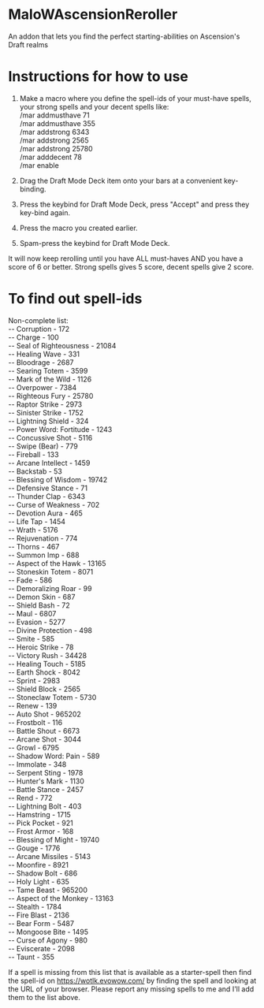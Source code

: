 # MaloWAscensionReroller
An addon that lets you find the perfect starting-abilities on Ascension's Draft realms

# Instructions for how to use
1. Make a macro where you define the spell-ids of your must-have spells, your strong spells and your decent spells like:  
/mar addmusthave 71  
/mar addmusthave 355  
/mar addstrong 6343  
/mar addstrong 2565  
/mar addstrong 25780  
/mar adddecent 78  
/mar enable  

2. Drag the Draft Mode Deck item onto your bars at a convenient key-binding.  
3. Press the keybind for Draft Mode Deck, press "Accept" and press they key-bind again.  
4. Press the macro you created earlier.  
5. Spam-press the keybind for Draft Mode Deck.  

It will now keep rerolling until you have ALL must-haves AND you have a score of 6 or better. Strong spells gives 5 score, decent spells give 2 score.  

# To find out spell-ids
Non-complete list:  
-- Corruption - 172  
-- Charge - 100  
-- Seal of Righteousness - 21084  
-- Healing Wave - 331  
-- Bloodrage - 2687  
-- Searing Totem - 3599  
-- Mark of the Wild - 1126  
-- Overpower - 7384  
-- Righteous Fury - 25780  
-- Raptor Strike - 2973  
-- Sinister Strike - 1752  
-- Lightning Shield - 324  
-- Power Word: Fortitude - 1243  
-- Concussive Shot - 5116  
-- Swipe (Bear) - 779  
-- Fireball - 133  
-- Arcane Intellect - 1459  
-- Backstab - 53  
-- Blessing of Wisdom - 19742  
-- Defensive Stance - 71  
-- Thunder Clap - 6343  
-- Curse of Weakness - 702  
-- Devotion Aura - 465  
-- Life Tap - 1454  
-- Wrath - 5176  
-- Rejuvenation - 774  
-- Thorns - 467  
-- Summon Imp - 688  
-- Aspect of the Hawk - 13165  
-- Stoneskin Totem - 8071  
-- Fade - 586  
-- Demoralizing Roar - 99  
-- Demon Skin - 687  
-- Shield Bash - 72  
-- Maul - 6807  
-- Evasion - 5277  
-- Divine Protection - 498  
-- Smite - 585  
-- Heroic Strike - 78  
-- Victory Rush - 34428  
-- Healing Touch - 5185  
-- Earth Shock - 8042  
-- Sprint - 2983  
-- Shield Block - 2565  
-- Stoneclaw Totem - 5730  
-- Renew - 139  
-- Auto Shot - 965202  
-- Frostbolt - 116  
-- Battle Shout - 6673  
-- Arcane Shot - 3044  
-- Growl - 6795  
-- Shadow Word: Pain - 589  
-- Immolate - 348  
-- Serpent Sting - 1978  
-- Hunter's Mark - 1130  
-- Battle Stance - 2457  
-- Rend - 772  
-- Lightning Bolt - 403  
-- Hamstring - 1715  
-- Pick Pocket - 921  
-- Frost Armor - 168  
-- Blessing of Might - 19740  
-- Gouge - 1776  
-- Arcane Missiles - 5143  
-- Moonfire - 8921  
-- Shadow Bolt - 686  
-- Holy Light - 635  
-- Tame Beast - 965200  
-- Aspect of the Monkey - 13163  
-- Stealth - 1784  
-- Fire Blast - 2136  
-- Bear Form - 5487  
-- Mongoose Bite - 1495  
-- Curse of Agony - 980  
-- Eviscerate - 2098  
-- Taunt - 355  

If a spell is missing from this list that is available as a starter-spell then find the spell-id on https://wotlk.evowow.com/ by finding the spell and looking at the URL of your browser. Please report any missing spells to me and I'll add them to the list above.
